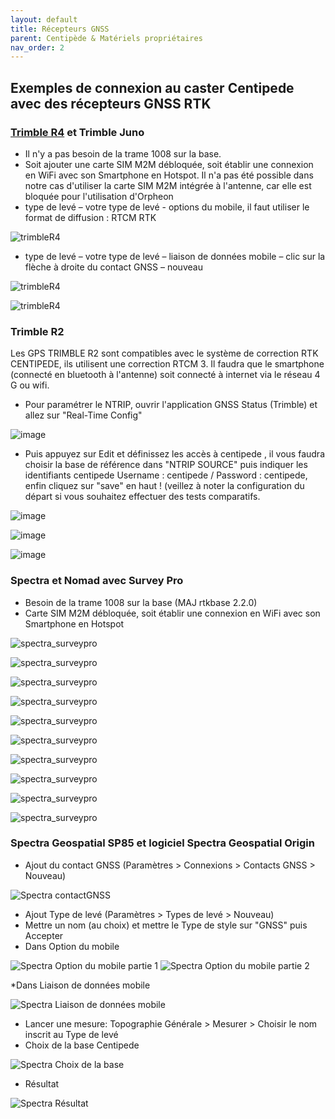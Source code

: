 ```yaml
---
layout: default
title: Récepteurs GNSS
parent: Centipède & Matériels propriétaires
nav_order: 2
---
```


## Exemples de connexion au caster Centipede avec des récepteurs GNSS RTK

### [Trimble R4](https://www.trimble.com/support_trl.aspx?Nav=Collection-65944&pt=Trimble%20R4) et Trimble Juno


* Il n'y a pas besoin de la trame 1008 sur la base.
* Soit ajouter une carte SIM M2M débloquée, soit établir une connexion en WiFi avec son Smartphone en Hotspot. Il n'a pas été possible dans notre cas d'utiliser la carte SIM M2M intégrée à l'antenne, car elle est bloquée pour l'utilisation d'Orpheon
* type de levé – votre type de levé - options du mobile, il faut utiliser le format de diffusion : RTCM RTK

![trimbleR4](/assets/images/consoles_rtk/trimble1.jpg)


* type de levé – votre type de levé – liaison de données mobile – clic sur la flèche à droite du contact GNSS – nouveau

![trimbleR4](/assets/images/consoles_rtk/trimble2.jpg)

![trimbleR4](/assets/images/consoles_rtk/trimble3.jpg)


### Trimble R2

Les GPS TRIMBLE R2 sont compatibles avec le système de correction RTK CENTIPEDE, ils utilisent une correction RTCM 3.
Il faudra que le smartphone (connecté en bluetooth à l'antenne) soit connecté à internet via le réseau 4 G ou wifi.

* Pour paramétrer le NTRIP, ouvrir l'application GNSS Status (Trimble) et allez sur "Real-Time Config"

![image](https://user-images.githubusercontent.com/74925959/99996346-e2139300-2dbb-11eb-8d60-474ce95f1e92.png)

* Puis appuyez sur Edit et définissez les accès à centipede , il vous faudra choisir la base de référence dans "NTRIP SOURCE" puis indiquer les identifiants centipede Username : centipede / Password : centipede, enfin cliquez sur "save" en haut !  (veillez à noter la configuration du départ si vous souhaitez effectuer des tests comparatifs.

![image](https://user-images.githubusercontent.com/74925959/99996675-5bab8100-2dbc-11eb-820e-50a2f5b5a2e0.png)

![image](https://user-images.githubusercontent.com/74925959/99996725-6d8d2400-2dbc-11eb-9950-7427db923a40.png)

![image](https://user-images.githubusercontent.com/74925959/99996953-c2309f00-2dbc-11eb-825f-630cfec6a1c8.png)


### Spectra et Nomad avec Survey Pro

* Besoin de la trame 1008 sur la base (MAJ rtkbase 2.2.0)
* Carte SIM M2M débloquée, soit établir une connexion en WiFi avec son Smartphone en Hotspot

![spectra_surveypro](/assets/images/consoles_rtk/spectra_surveypro1.jpg)

![spectra_surveypro](/assets/images/consoles_rtk/spectra_surveypro2.jpg)

![spectra_surveypro](/assets/images/consoles_rtk/spectra_surveypro3.jpg)

![spectra_surveypro](/assets/images/consoles_rtk/spectra_surveypro4.jpg)

![spectra_surveypro](/assets/images/consoles_rtk/spectra_surveypro5.jpg)

![spectra_surveypro](/assets/images/consoles_rtk/spectra_surveypro6.jpg)

![spectra_surveypro](/assets/images/consoles_rtk/spectra_surveypro7.jpg)

![spectra_surveypro](/assets/images/consoles_rtk/spectra_surveypro8.jpg)

![spectra_surveypro](/assets/images/consoles_rtk/spectra_surveypro9.jpg)

![spectra_surveypro](/assets/images/consoles_rtk/spectra_surveypro10.jpg)

### Spectra Geospatial SP85 et logiciel Spectra Geospatial Origin

* Ajout du contact GNSS (Paramètres > Connexions > Contacts GNSS > Nouveau)

![Spectra contactGNSS](/assets/images/consoles_rtk/SpectraContactGNSS.png)

* Ajout Type de levé (Paramètres > Types de levé > Nouveau)
* Mettre un nom (au choix) et mettre le Type de style sur "GNSS" puis Accepter
* Dans Option du mobile

![Spectra Option du mobile partie 1](/assets/images/consoles_rtk/SpectraOptiondumobilepartie1.png)
![Spectra Option du mobile partie 2](/assets/images/consoles_rtk/SpectraOptiondumobilepartie2.png)

*Dans Liaison de données mobile

![Spectra Liaison de données mobile](/assets/images/consoles_rtk/SpectraLiaisondedonneesmobile.png) 

* Lancer une mesure: Topographie Générale > Mesurer > Choisir le nom inscrit au Type de levé
* Choix de la base Centipede

![Spectra Choix de la base](/assets/images/consoles_rtk/SpectraChoixdelabase.png)

* Résultat

![Spectra Résultat](/assets/images/consoles_rtk/Spectra_Resultat.png)



